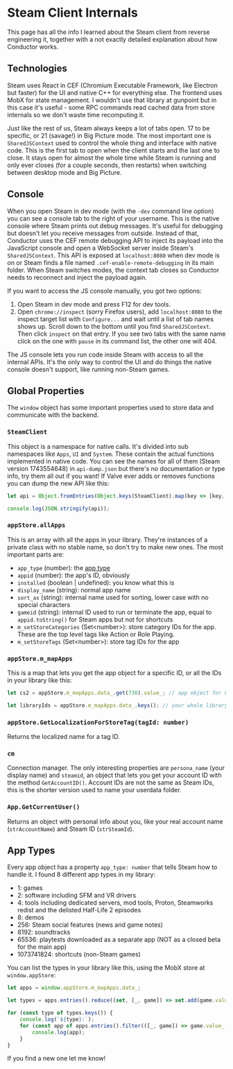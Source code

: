 # Steam Client Internals

This page has all the info I learned about the Steam client from reverse engineering it, together with a not exactly detailed explanation about how Conductor works.

## Technologies

Steam uses React in CEF (Chromium Executable Framework, like Electron but faster) for the UI and native C++ for everything else. The frontend uses MobX for state management. I wouldn't use that library at gunpoint but in this case it's useful - some RPC commands read cached data from store internals so we don't waste time recomputing it.

Just like the rest of us, Steam always keeps a lot of tabs open. 17 to be specific, or 21 (savage!) in Big Picture mode. The most important one is `SharedJSContext` used to control the whole thing and interface with native code. This is the first tab to open when the client starts and the last one to close. It stays open for almost the whole time while Steam is running and only ever closes (for a couple seconds, then restarts) when switching between desktop mode and Big Picture.

## Console

When you open Steam in dev mode (with the `-dev` command line option) you can see a console tab to the right of your username. This is the native console where Steam prints out debug messages. It's useful for debugging but doesn't let you receive messages from outside. Instead of that, Conductor uses the CEF remote debugging API to inject its payload into the JavaScript console and open a WebSocket server inside Steam's `SharedJSContext`. This API is exposed at `localhost:8080` when dev mode is on or Steam finds a file named `.cef-enable-remote-debugging` in its main folder. When Steam switches modes, the context tab closes so Conductor needs to reconnect and inject the payload again.

If you want to access the JS console manually, you got two options:

1. Open Steam in dev mode and press F12 for dev tools.
2. Open `chrome://inspect` (sorry Firefox users), add `localhost:8080` to the inspect target list with `Configure...` and wait until a list of tab names shows up. Scroll down to the bottom until you find `SharedJSContext`. Then click `inspect` on that entry. If you see two tabs with the same name click on the one with `pause` in its command list, the other one will 404.

The JS console lets you run code inside Steam with access to all the internal APIs. It's the only way to control the UI and do things the native console doesn't support, like running non-Steam games.

## Global Properties

The `window` object has some important properties used to store data and communicate with the backend.

### `SteamClient`

This object is a namespace for native calls. It's divided into sub namespaces like `Apps`, `UI` and `System`. These contain the actual functions implemented in native code. You can see the names for all of them (Steam version 1743554648) in `api-dump.json` but there's no documentation or type info, try them all out if you want! If Valve ever adds or removes functions you can dump the new API like this:

```javascript
let api = Object.fromEntries(Object.keys(SteamClient).map(key => [key, Object.keys(SteamClient[key])]));

console.log(JSON.stringify(api));
```

### `appStore.allApps`

This is an array with all the apps in your library. They're instances of a private class with no stable name, so don't try to make new ones. The most important parts are:

- `app_type` (number): the [app type](#app-types)
- `appid` (number): the app's ID, obviously
- `installed` (boolean | undefined): you know what this is
- `display_name` (string): normal app name
- `sort_as` (string): internal name used for sorting, lower case with no special characters
- `gameid` (string): internal ID used to run or terminate the app, equal to `appid.toString()` for Steam apps but not for shortcuts
- `m_setStoreCategories` (Set\<number>): store category IDs for the app. These are the top level tags like Action or Role Playing.
- `m_setStoreTags` (Set\<number>): store tag IDs for the app

### `appStore.m_mapApps`

This is a map that lets you get the app object for a specific ID, or all the IDs in your library like this:

```javascript
let cs2 = appStore.m_mapApps.data_.get(730).value_; // app object for Counter-Strike 2

let libraryIds = appStore.m_mapApps.data_.keys(); // your whole library
```

### `appStore.GetLocalizationForStoreTag(tagId: number)`

Returns the localized name for a tag ID.

### `cm`

Connection manager. The only interesting properties are `persona_name` (your display name) and `steamid`, an object that lets you get your account ID with the method `GetAccountID()`. Account IDs are not the same as Steam IDs, this is the shorter version used to name your userdata folder.

### `App.GetCurrentUser()`

Returns an object with personal info about you, like your real account name (`strAccountName`) and Steam ID (`strSteamId`).

## App Types

Every app object has a property `app_type: number` that tells Steam how to handle it. I found 8 different app types in my library:

- 1: games
- 2: software including SFM and VR drivers
- 4: tools including dedicated servers, mod tools, Proton, Steamworks redist and the delisted Half-Life 2 episodes
- 8: demos
- 256: Steam social features (news and game notes)
- 8192: soundtracks
- 65536: playtests downloaded as a separate app (NOT as a closed beta for the main app)
- 1073741824: shortcuts (non-Steam games)

You can list the types in your library like this, using the MobX store at `window.appStore`:

```javascript
let apps = window.appStore.m_mapApps.data_;

let types = apps.entries().reduce((set, [_, game]) => set.add(game.value_.app_type), new Set());

for (const type of types.keys()) {
    console.log(`${type}:`);
    for (const app of apps.entries().filter(([_, game]) => game.value_.app_type === type)) {
        console.log(app);
    }
}
```

If you find a new one let me know!
